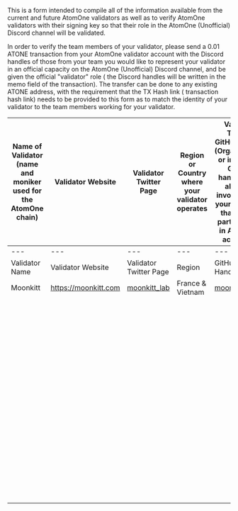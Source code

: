 This is a form intended to compile all of the information available from the current and future AtomOne validators as well as to verify AtomOne validators with their signing key so that their role in the AtomOne (Unofficial) Discord channel will be validated. 

In order to verify the team members of your validator, please send a 0.01 ATONE transaction from your AtomOne validator account with the Discord handles of those from your team you would like to represent your validator in an official capacity on the AtomOne (Unofficial) Discord channel, and be given the official "validator" role ( the Discord handles will be written in the memo field of the transaction). The transfer can be done to any existing ATONE address, with the requirement that the TX Hash link ( transaction hash link) needs to be provided to this form as to match the identity of your validator to the team members working for your validator.


| Name of Validator (name and moniker used for the AtomOne chain)  | Validator Website | Validator Twitter Page  | Region or Country where your validator operates  | Validator Team's GitHub handle (Organization) or individual GitHub handles (list all those involved with your Validator that will be participating in AtomOne activities)  | Validator Contact E-mail (Organization) or individual E-mail addresses  (list all those involved with your Validator that will be participating in AtomOne activities)  | Validator Team's Discord handles  (list all those involved with your Validator that will be participating in AtomOne activities)  | Transaction Hash link (TX Hash link) sent to any ATONE address to prove affiliation of discord users with your validator.  |
|-----------------------------------------------------------------|-------------------|---|---|---|---|---|---|
|---|---|---|---|---|---|---|---|
| Validator Name  | Validator Website | Validator Twitter Page | Region | GitHub Handles | E-mails | Discord Handles | Tx Hash |
| Moonkitt  | https://moonkitt.com  | [moonkitt_lab](https://x.com/moonkitt_lab)  | France & Vietnam  | [moonkitt-lab](https://github.com/moonkitt-lab)  | operations@moonkitt.com  | arlai_mk & victor9332  | [FEF35DE0D3FF4C37A53FBD939850E29B79D4FBB6C200CED5284104A4310313F6](https://www.mintscan.io/atomone/tx/FEF35DE0D3FF4C37A53FBD939850E29B79D4FBB6C200CED5284104A4310313F6)  |
|   |   |   |   |   |   |   |   |
|   |   |   |   |   |   |   |   |
|   |   |   |   |   |   |   |   |
|   |   |   |   |   |   |   |   |
|   |   |   |   |   |   |   |   |
|   |   |   |   |   |   |   |   |
|   |   |   |   |   |   |   |   |
|   |   |   |   |   |   |   |   |
|   |   |   |   |   |   |   |   |
|   |   |   |   |   |   |   |   |
|   |   |   |   |   |   |   |   |
|   |   |   |   |   |   |   |   |
|   |   |   |   |   |   |   |   |
|   |   |   |   |   |   |   |   |
|   |   |   |   |   |   |   |   |
|   |   |   |   |   |   |   |   |
|   |   |   |   |   |   |   |   |
|   |   |   |   |   |   |   |   |
|   |   |   |   |   |   |   |   |
|   |   |   |   |   |   |   |   |
|   |   |   |   |   |   |   |   |
|   |   |   |   |   |   |   |   |
|   |   |   |   |   |   |   |   |
|   |   |   |   |   |   |   |   |
|   |   |   |   |   |   |   |   |
|   |   |   |   |   |   |   |   |
|   |   |   |   |   |   |   |   |
|   |   |   |   |   |   |   |   |
|   |   |   |   |   |   |   |   |
|   |   |   |   |   |   |   |   |
|   |   |   |   |   |   |   |   |
|   |   |   |   |   |   |   |   |
|   |   |   |   |   |   |   |   |
|   |   |   |   |   |   |   |   |
|   |   |   |   |   |   |   |   |
|   |   |   |   |   |   |   |   |
|   |   |   |   |   |   |   |   |
|   |   |   |   |   |   |   |   |
|   |   |   |   |   |   |   |   |
|   |   |   |   |   |   |   |   |
|   |   |   |   |   |   |   |   |
|   |   |   |   |   |   |   |   |
|   |   |   |   |   |   |   |   |
|   |   |   |   |   |   |   |   |
|   |   |   |   |   |   |   |   |
|   |   |   |   |   |   |   |   |
|   |   |   |   |   |   |   |   |
|   |   |   |   |   |   |   |   |
|   |   |   |   |   |   |   |   |
|   |   |   |   |   |   |   |   |
|   |   |   |   |   |   |   |   |
|   |   |   |   |   |   |   |   |
|   |   |   |   |   |   |   |   |
|   |   |   |   |   |   |   |   |
|   |   |   |   |   |   |   |   |
|   |   |   |   |   |   |   |   |
|   |   |   |   |   |   |   |   |
|   |   |   |   |   |   |   |   |
|   |   |   |   |   |   |   |   |
|   |   |   |   |   |   |   |   |
|   |   |   |   |   |   |   |   |
|   |   |   |   |   |   |   |   |
|   |   |   |   |   |   |   |   |
|   |   |   |   |   |   |   |   |
|   |   |   |   |   |   |   |   |
|   |   |   |   |   |   |   |   |
|   |   |   |   |   |   |   |   |
|   |   |   |   |   |   |   |   |
|   |   |   |   |   |   |   |   |
|   |   |   |   |   |   |   |   |
|   |   |   |   |   |   |   |   |
|   |   |   |   |   |   |   |   |
|   |   |   |   |   |   |   |   |
|   |   |   |   |   |   |   |   |
|   |   |   |   |   |   |   |   |
|   |   |   |   |   |   |   |   |
|   |   |   |   |   |   |   |   |
